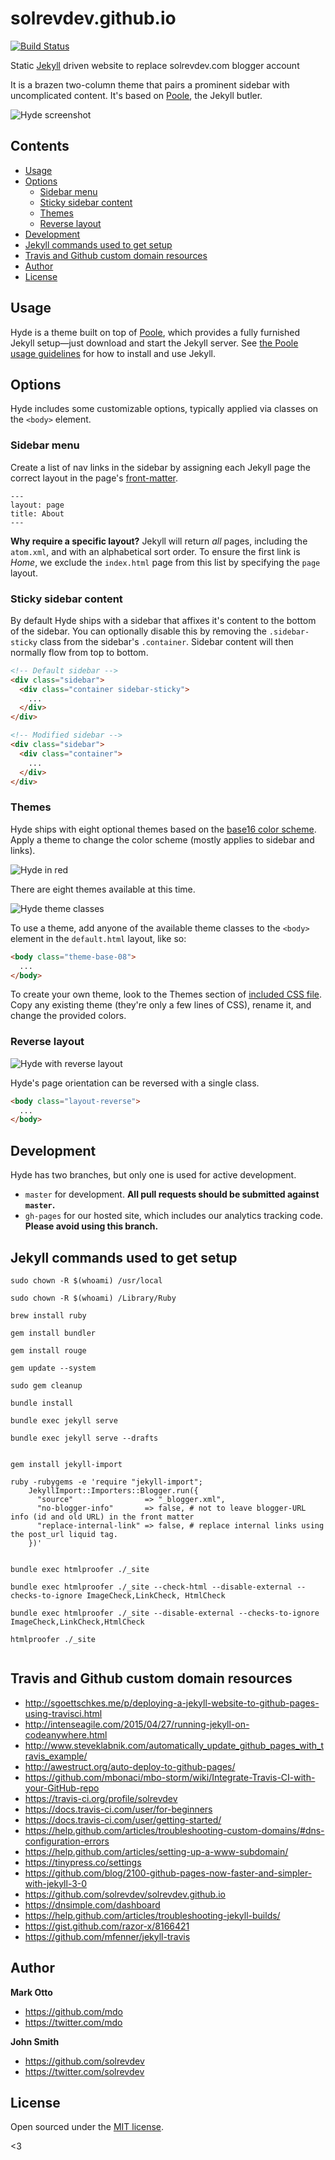 # solrevdev.github.io

[![Build Status](https://travis-ci.org/solrevdev/solrevdev.github.io.svg?branch=master)](https://travis-ci.org/solrevdev/solrevdev.github.io)


Static [Jekyll](http://jekyllrb.com) driven website to replace solrevdev.com blogger account



It is a brazen two-column  theme that pairs a prominent sidebar with uncomplicated content. It's based on [Poole](http://getpoole.com), the Jekyll butler.

![Hyde screenshot](https://f.cloud.github.com/assets/98681/1831228/42af6c6a-7384-11e3-98fb-e0b923ee0468.png)


## Contents

- [Usage](#usage)
- [Options](#options)
  - [Sidebar menu](#sidebar-menu)
  - [Sticky sidebar content](#sticky-sidebar-content)
  - [Themes](#themes)
  - [Reverse layout](#reverse-layout)
- [Development](#development)
- [Jekyll commands used to get setup](#Jekyll-commands-used-to-get-setup)
- [Travis and Github custom domain resources](#Travis-and-Github-custom-domain-resources)
- [Author](#author)
- [License](#license)


## Usage

Hyde is a theme built on top of [Poole](https://github.com/poole/poole), which provides a fully furnished Jekyll setup—just download and start the Jekyll server. See [the Poole usage guidelines](https://github.com/poole/poole#usage) for how to install and use Jekyll.


## Options

Hyde includes some customizable options, typically applied via classes on the `<body>` element.


### Sidebar menu

Create a list of nav links in the sidebar by assigning each Jekyll page the correct layout in the page's [front-matter](http://jekyllrb.com/docs/frontmatter/).

```
---
layout: page
title: About
---
```

**Why require a specific layout?** Jekyll will return *all* pages, including the `atom.xml`, and with an alphabetical sort order. To ensure the first link is *Home*, we exclude the `index.html` page from this list by specifying the `page` layout.


### Sticky sidebar content

By default Hyde ships with a sidebar that affixes it's content to the bottom of the sidebar. You can optionally disable this by removing the `.sidebar-sticky` class from the sidebar's `.container`. Sidebar content will then normally flow from top to bottom.

```html
<!-- Default sidebar -->
<div class="sidebar">
  <div class="container sidebar-sticky">
    ...
  </div>
</div>

<!-- Modified sidebar -->
<div class="sidebar">
  <div class="container">
    ...
  </div>
</div>
```


### Themes

Hyde ships with eight optional themes based on the [base16 color scheme](https://github.com/chriskempson/base16). Apply a theme to change the color scheme (mostly applies to sidebar and links).

![Hyde in red](https://f.cloud.github.com/assets/98681/1831229/42b0b354-7384-11e3-8462-31b8df193fe5.png)

There are eight themes available at this time.

![Hyde theme classes](https://f.cloud.github.com/assets/98681/1817044/e5b0ec06-6f68-11e3-83d7-acd1942797a1.png)

To use a theme, add anyone of the available theme classes to the `<body>` element in the `default.html` layout, like so:

```html
<body class="theme-base-08">
  ...
</body>
```

To create your own theme, look to the Themes section of [included CSS file](https://github.com/poole/hyde/blob/master/public/css/hyde.css). Copy any existing theme (they're only a few lines of CSS), rename it, and change the provided colors.

### Reverse layout

![Hyde with reverse layout](https://f.cloud.github.com/assets/98681/1831230/42b0d3ac-7384-11e3-8d54-2065afd03f9e.png)

Hyde's page orientation can be reversed with a single class.

```html
<body class="layout-reverse">
  ...
</body>
```


## Development

Hyde has two branches, but only one is used for active development.

- `master` for development.  **All pull requests should be submitted against `master`.**
- `gh-pages` for our hosted site, which includes our analytics tracking code. **Please avoid using this branch.**

## Jekyll commands used to get setup

```shell
sudo chown -R $(whoami) /usr/local

sudo chown -R $(whoami) /Library/Ruby

brew install ruby

gem install bundler

gem install rouge

gem update --system

sudo gem cleanup

bundle install

bundle exec jekyll serve

bundle exec jekyll serve --drafts


gem install jekyll-import

ruby -rubygems -e 'require "jekyll-import";
    JekyllImport::Importers::Blogger.run({
      "source"                => "_blogger.xml",
      "no-blogger-info"       => false, # not to leave blogger-URL info (id and old URL) in the front matter
      "replace-internal-link" => false, # replace internal links using the post_url liquid tag.
    })'


bundle exec htmlproofer ./_site

bundle exec htmlproofer ./_site --check-html --disable-external --checks-to-ignore ImageCheck,LinkCheck, HtmlCheck

bundle exec htmlproofer ./_site --disable-external --checks-to-ignore ImageCheck,LinkCheck,HtmlCheck

htmlproofer ./_site


```

## Travis and Github custom domain resources

* http://sgoettschkes.me/p/deploying-a-jekyll-website-to-github-pages-using-travisci.html
* http://intenseagile.com/2015/04/27/running-jekyll-on-codeanywhere.html
* http://www.steveklabnik.com/automatically_update_github_pages_with_travis_example/
* http://awestruct.org/auto-deploy-to-github-pages/
* https://github.com/mbonaci/mbo-storm/wiki/Integrate-Travis-CI-with-your-GitHub-repo
* https://travis-ci.org/profile/solrevdev
* https://docs.travis-ci.com/user/for-beginners
* https://docs.travis-ci.com/user/getting-started/
* https://help.github.com/articles/troubleshooting-custom-domains/#dns-configuration-errors
* https://help.github.com/articles/setting-up-a-www-subdomain/
* https://tinypress.co/settings
* https://github.com/blog/2100-github-pages-now-faster-and-simpler-with-jekyll-3-0
* https://github.com/solrevdev/solrevdev.github.io
* https://dnsimple.com/dashboard
* https://help.github.com/articles/troubleshooting-jekyll-builds/
* https://gist.github.com/razor-x/8166421
* https://github.com/mfenner/jekyll-travis


## Author

**Mark Otto**
- <https://github.com/mdo>
- <https://twitter.com/mdo>

**John Smith**
- <https://github.com/solrevdev>
- <https://twitter.com/solrevdev>


## License

Open sourced under the [MIT license](LICENSE.md).

<3







